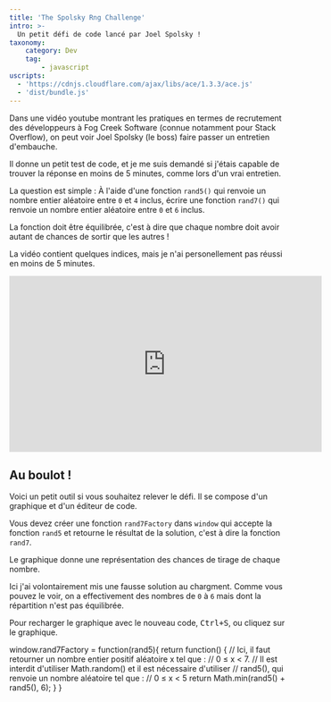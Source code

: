 ```yaml
---
title: 'The Spolsky Rng Challenge'
intro: >-
  Un petit défi de code lancé par Joel Spolsky !
taxonomy:
    category: Dev
    tag:
        - javascript
uscripts:
  - 'https://cdnjs.cloudflare.com/ajax/libs/ace/1.3.3/ace.js'
  - 'dist/bundle.js'
---
```


Dans une vidéo youtube montrant les pratiques en termes de recrutement des
développeurs à Fog Creek Software (connue notamment pour Stack Overflow), on
peut voir Joel Spolsky (le boss) faire passer un entretien d'embauche.

Il donne un petit test de code, et je me suis demandé si j'étais capable de
trouver la réponse en moins de 5 minutes, comme lors d'un vrai entretien.

La question est simple : À l'aide d'une fonction `rand5()` qui renvoie un nombre
entier aléatoire entre `0` et `4` inclus, écrire une fonction `rand7()` qui
renvoie un nombre entier aléatoire entre `0` et `6` inclus.

La fonction doit être équilibrée, c'est à dire que chaque nombre doit avoir
autant de chances de sortir que les autres !

La vidéo contient quelques indices, mais je n'ai personellement pas réussi en
moins de 5 minutes.

<iframe width="560" height="315" src="https://www.youtube-nocookie.com/embed/qXZ75Ds5vOs?rel=0&amp;start=1620" frameborder="0" allow="autoplay; encrypted-media" allowfullscreen></iframe>

## Au boulot !

Voici un petit outil si vous souhaitez relever le défi. Il se compose d'un
graphique et d'un éditeur de code.

Vous devez créer une fonction `rand7Factory` dans `window` qui accepte la
fonction `rand5` et retourne le résultat de la solution, c'est à dire la
fonction `rand7`.

Le graphique donne une représentation des chances de tirage de chaque nombre.

Ici j'ai volontairement mis une fausse solution au chargment. Comme vous pouvez
le voir, on a effectivement des nombres de `0` à `6` mais dont la répartition
n'est pas équilibrée.

Pour recharger le graphique avec le nouveau code, <kbd>Ctrl+S</kbd>, ou cliquez
sur le graphique.

<div id="rng-challenge-app"></div>
<div id="rng-challenge-editor">
window.rand7Factory = function(rand5){
    return function() {
        // Ici, il faut retourner un nombre entier positif aléatoire x tel que :
        //     0 ≤ x &lt; 7.
        // Il est interdit d'utiliser Math.random() et il est nécessaire d'utiliser
        // rand5(), qui renvoie un nombre aléatoire tel que :
        //     0 ≤ x &lt; 5 
        return Math.min(rand5() + rand5(), 6); 
    } 
}
</div>
